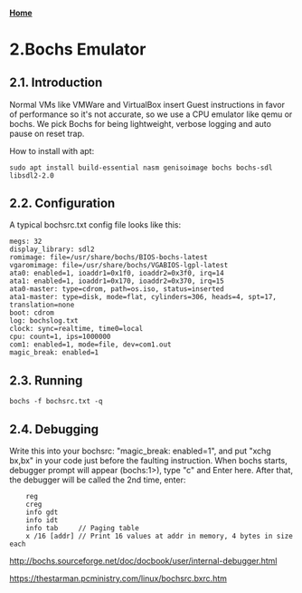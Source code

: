 #### [Home](README.md)
# 2.Bochs Emulator

## 2.1. Introduction
Normal VMs like VMWare and VirtualBox insert Guest instructions in favor of performance so it's 
not accurate, so we use a CPU emulator like qemu or bochs. We pick Bochs for being lightweight, 
verbose logging and auto pause on reset trap.

How to install with apt:
```
sudo apt install build-essential nasm genisoimage bochs bochs-sdl libsdl2-2.0
```

## 2.2. Configuration
A typical bochsrc.txt config file looks like this:
```
megs: 32
display_library: sdl2
romimage: file=/usr/share/bochs/BIOS-bochs-latest
vgaromimage: file=/usr/share/bochs/VGABIOS-lgpl-latest
ata0: enabled=1, ioaddr1=0x1f0, ioaddr2=0x3f0, irq=14
ata1: enabled=1, ioaddr1=0x170, ioaddr2=0x370, irq=15
ata0-master: type=cdrom, path=os.iso, status=inserted
ata1-master: type=disk, mode=flat, cylinders=306, heads=4, spt=17, translation=none
boot: cdrom
log: bochslog.txt
clock: sync=realtime, time0=local
cpu: count=1, ips=1000000
com1: enabled=1, mode=file, dev=com1.out
magic_break: enabled=1
```

## 2.3. Running
```
bochs -f bochsrc.txt -q
```

## 2.4. Debugging
Write this into your bochsrc: "magic_break: enabled=1", and put "xchg bx,bx" in your code 
just before the faulting instruction. When bochs starts, debugger prompt will appear (bochs:1>), 
type "c" and Enter here. After that, the debugger will be called the 2nd time, enter:

```
    reg
    creg
    info gdt
    info idt
    info tab     // Paging table
    x /16 [addr] // Print 16 values at addr in memory, 4 bytes in size each
```

http://bochs.sourceforge.net/doc/docbook/user/internal-debugger.html

https://thestarman.pcministry.com/linux/bochsrc.bxrc.htm

